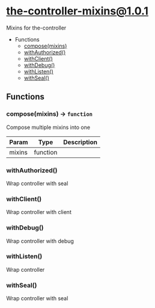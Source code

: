 # the-controller-mixins@1.0.1

Mixins for the-controller

+ Functions
  + [compose(mixins)](#the-controller-mixins-function-compose)
  + [withAuthorized()](#the-controller-mixins-function-with-authorized)
  + [withClient()](#the-controller-mixins-function-with-client)
  + [withDebug()](#the-controller-mixins-function-with-debug)
  + [withListen()](#the-controller-mixins-function-with-listen)
  + [withSeal()](#the-controller-mixins-function-with-seal)

## Functions

<a class='md-heading-link' name="the-controller-mixins-function-compose" ></a>

### compose(mixins) -> `function`

Compose multiple mixins into one

| Param | Type | Description |
| ----- | --- | -------- |
| mixins | function |  |

<a class='md-heading-link' name="the-controller-mixins-function-with-authorized" ></a>

### withAuthorized()

Wrap controller with seal
<a class='md-heading-link' name="the-controller-mixins-function-with-client" ></a>

### withClient()

Wrap controller with client
<a class='md-heading-link' name="the-controller-mixins-function-with-debug" ></a>

### withDebug()

Wrap controller with debug
<a class='md-heading-link' name="the-controller-mixins-function-with-listen" ></a>

### withListen()

Wrap controller
<a class='md-heading-link' name="the-controller-mixins-function-with-seal" ></a>

### withSeal()

Wrap controller with seal




